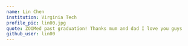 ```yaml
---
name: Lin Chen
institution: Virginia Tech
profile_pic: lin00.jpg
quote: ZOOMed past graduation! Thanks mum and dad I love you guys
github_user: lin00
---
```

